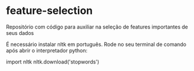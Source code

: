 # feature-selection
Repositório com código para auxiliar na seleção de features importantes de seus dados

É necessário instalar nltk em português.
Rode no seu terminal de comando após abrir o interpretador python:

import nltk
nltk.download('stopwords')